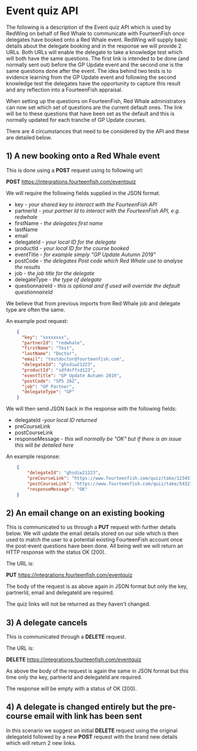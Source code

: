 # Event quiz API

The following is a description of the Event quiz API which is used by RedWing on behalf of Red Whale to communicate
with FourteenFish once delegates have booked onto a Red Whale event. RedWing will supply basic details about the delegate booking and 
in the response we will provide 2 URLs. Both URLs will enable the delegate to take a knowledge test which will both have the same questions.
The first link is intended to be done (and normally sent out) before the GP Update event and the second one 
is the same questions done after the event. The idea behind two tests is to evidence learning from the GP Update 
event and following the second knowledge test the delegates have the opportunity to capture this result and any reflection 
into a FourteenFish appraisal. 

When setting up the questions on FourteenFish, Red Whale administrators can now set which set of questions
are the current default ones. The link will be to these questions that have been set as the default and this is
normally updated for each tranche of GP Update courses.

There are 4 circumstances that need to be considered by the API and these are detailed below.

## 1) A new booking onto a Red Whale event

This is done using a **POST** request using to following url:

**POST** https://integrations.fourteenfish.com/eventquiz

We will require the following fields supplied in the JSON format.

- key - *your shared key to interact with the FourteenFish API*
- partnerId - *your partner Id to interact with the FourteenFish API, e.g. redwhale*
- firstName - *the delegates first name*
- lastName
- email
- delegateId - *your local ID for the delegate*
- productId - *your local ID for the course booked*
- eventTitle - *for example simply "GP Update Autumn 2019"*
- postCode - *the delegates Post code which Red Whale use to analyse the results*
- job - *the job title for the delegate*
- delegateType - *the type of delegate*
- questionnaireId - *this is optional and if used will override the default questionnaireId*

We believe that from previous imports from Red Whale job and delegate type are often the same.

An example post request:
```json
    {
      "key": "xxxxxxxx",
      "partnerId": "redwhale",
      "firstName": "Test",
      "lastName": "Doctor",
      "email": "testdoctor@fourteenfish.com",
      "delegateId": "ghsdiw21223",
      "productId": "sdfdsffsd123",
      "eventTitle": "GP Update Autumn 2019",
      "postCode": "SP5 2AZ",
      "job": "GP Partner",
      "delegateType": "GP"
    }
```
We will then send JSON back in the response with the following fields:

- delegateId -*your local ID returned*
- preCourseLink 
- postCourseLink
- responseMessage - *this will normally be "OK" but if there is an issue this will be detailed here*

An example response:

```json
    {
        "delegateId": "ghsdiw21223",
        "preCourseLink": "https://www.fourteenfish.com/quiz/take/12345?p=ahtyrud",
        "postCourseLink": "https://www.fourteenfish.com/quiz/take/54321?p=tyreueh",
        "responseMessage": "OK"
    }
```

## 2) An email change on an existing booking

This is communicated to us through a **PUT** request with further details below. We will 
update the email details stored on our side which is then used to match the user to a potential
 existing FourteenFish account once the post-event questions have been done. All being well we will 
 return an HTTP response with the status OK (200).
 
 The URL is:
 
 **PUT** https://integrations.fourteenfish.com/eventquiz
 
 The body of the request is as above again in JSON format 
 but only the key, partnerId, email and delegateId are required.
 
 The quiz links will not be returned as they haven't changed.
 
 ## 3) A delegate cancels
 
 This is communicated through a **DELETE** request.
 
 The URL is:
 
 **DELETE** https://integrations.fourteenfish.com/eventquiz
 
 As above the body of the request is again the same in JSON format but this time
 only the key, partnerId and delegateId are required.
 
 The response will be empty with a status of OK (200).
 
 ## 4) A delegate is changed entirely but the pre-course email with link has been sent
 
 In this scenario we suggest an initial **DELETE** request using the original delegateId followed by a 
 new **POST** request with the brand new details which will return 2 new links.
 
 

